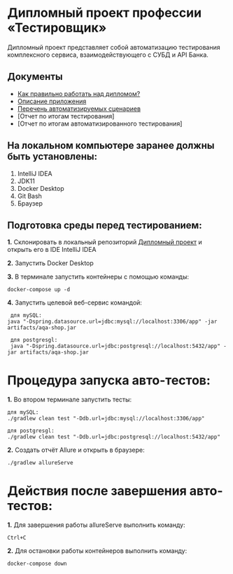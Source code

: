 # Дипломный проект профессии «Тестировщик»

Дипломный проект представляет собой автоматизацию тестирования комплексного сервиса, взаимодействующего с СУБД и API Банка.

## Документы
* [Как правильно работать над дипломом?](https://github.com/KristinaGalche/DiplomaQA/blob/master/docs/zadanie.md)
* [Описание приложения](https://github.com/KristinaGalche/DiplomaQA/blob/master/docs/description.md)
* [Перечень автоматизируемых сценариев](https://github.com/KristinaGalche/DiplomaQA/blob/master/docs/Plan.md)
* [Отчет по итогам тестирования]
* [Отчет по итогам автоматизированного тестирования]

## На локальном компьютере заранее должны быть установлены:

1. IntelliJ IDEA 
2. JDK11
3. Docker Desktop
4. Git Bash
5. Браузер

## Подготовка среды перед тестированием:

**1.** Склонировать в локальный репозиторий [Дипломный проект](https://github.com/KristinaGalche/DiplomaQA.git) и открыть его в IDE IntelliJ IDEA

**2.** Запустить Docker Desktop

**3.** В терминале запустить контейнеры с помощью команды:

    docker-compose up -d

**4.** Запустить целевой веб-сервис командой:

     для mySQL: 
    java "-Dspring.datasource.url=jdbc:mysql://localhost:3306/app" -jar artifacts/aqa-shop.jar

     для postgresgl:
     java "-Dspring.datasource.url=jdbc:postgresql://localhost:5432/app" -jar artifacts/aqa-shop.jar

# Процедура запуска авто-тестов:

**1.** Во втором терминале запустить тесты:

    для mySQL:
    ./gradlew clean test "-Ddb.url=jdbc:mysql://localhost:3306/app"

    для postgresgl: 
    ./gradlew clean test "-Ddb.url=jdbc:postgresql://localhost:5432/app"

**2.** Создать отчёт Allure и открыть в браузере:

    ./gradlew allureServe

# Действия после завершения авто-тестов:

**1.** Для завершения работы allureServe выполнить команду:

    Ctrl+C

**2.** Для остановки работы контейнеров выполнить команду:

    docker-compose down